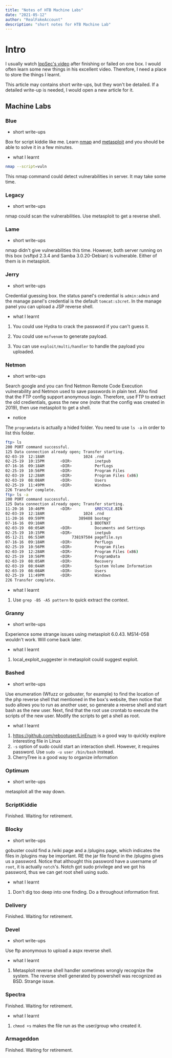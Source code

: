 ```yaml
---
title: "Notes of HTB Machine Labs"
date: "2021-05-12"
author: "RealFakeAccount"
description: "short notes for HTB Machine Lab"
---
```


# Intro

I usually watch [IppSec's video](https://www.youtube.com/channel/UCa6eh7gCkpPo5XXUDfygQQA) after finishing or failed on one box.
I would often learn some new things in his excellent video. Therefore, I need a place to store the things I learnt.

This article may contains short write-ups, but they won't be detailed. If a detailed write-up is needed, I would open a new article for it.

## Machine Labs

### Blue

- short write-ups

Box for script kiddie like me. Learn [nmap](https://nmap.org/) and [metasploit](https://www.metasploit.com/) and you should be able to solve it in a few minutes.

- what I learnt

```bash
nmap --script=vuln
```

This nmap command could detect vulnerabilities in server. It may take some time.

### Legacy

- short write-ups

nmap could scan the vulnerabilities. Use metasploit to get a reverse shell.

### Lame

- short write-ups

nmap didn't give vulnerabilities this time. However, both server running on this box (vsftpd 2.3.4 and Samba 3.0.20-Debian) is vulnerable. Either of them is in metasploit.

### Jerry

- short write-ups

Credential guessing box. the status panel's credential is `admin:admin` and the manage panel's credential is the default `tomcat:s3cret`. In the manage panel you can upload a JSP reverse shell.

- what I learnt

1. You could use Hydra to crack the password if you can't guess it.

2. You could use `msfvenom` to generate payload.

3. You can use `exploit/multi/handler` to handle the payload you uploaded.

### Netmon

- short write-ups

Search google and you can find Netmon Remote Code Execution vulnerability and Netmon used to save passwords in plain text.
Also find that the FTP config support anonymous login. Therefore, use FTP to extract the old credientials, guess the new one (note that the config was created in 2019), then use metasploit to get a shell.

- notice

The `programdata` is actually a hided folder. You need to use `ls -a` in order to list this folder.

```bash
ftp> ls
200 PORT command successful.
125 Data connection already open; Transfer starting.
02-03-19  12:18AM                 1024 .rnd
02-25-19  10:15PM       <DIR>          inetpub
07-16-16  09:18AM       <DIR>          PerfLogs
02-25-19  10:56PM       <DIR>          Program Files
02-03-19  12:28AM       <DIR>          Program Files (x86)
02-03-19  08:08AM       <DIR>          Users
02-25-19  11:49PM       <DIR>          Windows
226 Transfer complete.
ftp> ls -a
200 PORT command successful.
125 Data connection already open; Transfer starting.
11-20-16  10:46PM       <DIR>          $RECYCLE.BIN
02-03-19  12:18AM                 1024 .rnd
11-20-16  09:59PM               389408 bootmgr
07-16-16  09:10AM                    1 BOOTNXT
02-03-19  08:05AM       <DIR>          Documents and Settings
02-25-19  10:15PM       <DIR>          inetpub
05-12-21  06:53AM            738197504 pagefile.sys
07-16-16  09:18AM       <DIR>          PerfLogs
02-25-19  10:56PM       <DIR>          Program Files
02-03-19  12:28AM       <DIR>          Program Files (x86)
02-25-19  10:56PM       <DIR>          ProgramData
02-03-19  08:05AM       <DIR>          Recovery
02-03-19  08:04AM       <DIR>          System Volume Information
02-03-19  08:08AM       <DIR>          Users
02-25-19  11:49PM       <DIR>          Windows
226 Transfer complete.
```

- what I learnt

1. Use `grep -B5 -A5 pattern` to quick extract the context.

### Granny

- short write-ups

Experience some strange issues using metasploit 6.0.43. MS14-058 wouldn't work. Will come back later.

- what I learnt

1. local_exploit_suggester in metasploit could suggest exploit.

### Bashed

- short write-ups

Use enumeration (Wfuzz or gobuster, for example) to find the location of the php reverse shell that mentioned in the box's website, then notice that sudo allows you to run as another user, so generate a reverse shell and start bash as the new user. Next, find that the root use crontab to execute the scripts of the new user. Modify the scripts to get a shell as root.

- what I learnt

1. <https://github.com/rebootuser/LinEnum> is a good way to quickly explore interesting file in Linux
2. `-s` option of sudo could start an interaction shell. However, it requires password. Use `sudo -u user /bin/bash` instead.
3. CherryTree is a good way to organize information

### Optimum

- short write-ups

metasploit all the way down.

### ScriptKiddie

Finished. Waiting for retirement.

### Blocky

- short write-ups

gobuster could find a /wiki page and a /plugins page, which indicates the files in /plugins may be important. RE the jar file found in the /plugins gives us a password. Notice that althought this password have a username of `root`, it is actually `notch`'s. Notch got sudo privilege and we got his password, thus we can get root shell using sudo.

- what I learnt

1. Don't dig too deep into one finding. Do a throughout information first.

### Delivery

Finished. Waiting for retirement.

### Devel

- short write-ups

Use ftp anonymous to upload a aspx reverse shell.

- what I learnt

1. Metasploit reverse shell handler sometimes wrongly recognize the system. The reverse shell generated by powershell was recognized as BSD. Strange issue.

### Spectra

Finished. Waiting for retirement.

- what I learnt

1. `chmod +s` makes the file run as the user/group who created it.

### Armageddon

Finished. Waiting for retirement.
